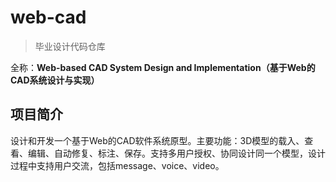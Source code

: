 # web-cad

> 毕业设计代码仓库

全称：**Web-based CAD System Design and Implementation（基于Web的CAD系统设计与实现）**

## 项目简介

设计和开发一个基于Web的CAD软件系统原型。主要功能：3D模型的载入、查看、编辑、自动修复、标注、保存。支持多用户授权、协同设计同一个模型，设计过程中支持用户交流，包括message、voice、video。